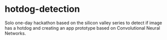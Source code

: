 # hotdog-detection
Solo one-day hackathon based on the silicon valley series to detect if image has a hotdog and creating an app prototype based on Convolutional Neural Networks.
